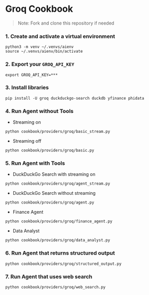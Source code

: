 # Groq Cookbook

> Note: Fork and clone this repository if needed

### 1. Create and activate a virtual environment

```shell
python3 -m venv ~/.venvs/aienv
source ~/.venvs/aienv/bin/activate
```

### 2. Export your `GROQ_API_KEY`

```shell
export GROQ_API_KEY=***
```

### 3. Install libraries

```shell
pip install -U groq duckduckgo-search duckdb yfinance phidata
```

### 4. Run Agent without Tools

- Streaming on

```shell
python cookbook/providers/groq/basic_stream.py
```

- Streaming off

```shell
python cookbook/providers/groq/basic.py
```

### 5. Run Agent with Tools

- DuckDuckGo Search with streaming on

```shell
python cookbook/providers/groq/agent_stream.py
```

- DuckDuckGo Search without streaming

```shell
python cookbook/providers/groq/agent.py
```

- Finance Agent

```shell
python cookbook/providers/groq/finance_agent.py
```

- Data Analyst

```shell
python cookbook/providers/groq/data_analyst.py
```

### 6. Run Agent that returns structured output

```shell
python cookbook/providers/groq/structured_output.py
```

### 7. Run Agent that uses web search

```shell
python cookbook/providers/groq/web_search.py
```
